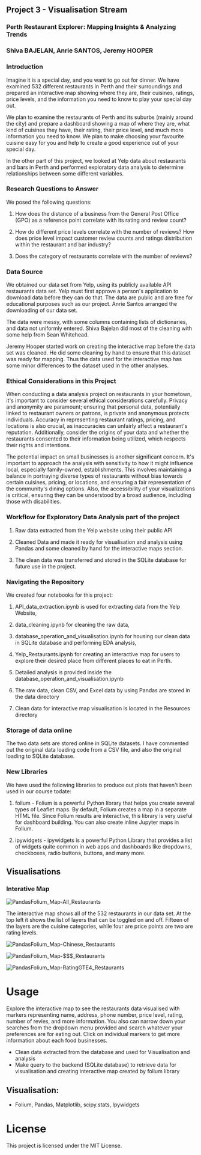 ## Project 3 - Visualisation Stream 

### Perth Restaurant Explorer: Mapping Insights & Analyzing Trends

### Shiva BAJELAN, Anrie SANTOS, Jeremy HOOPER

### Introduction

Imagine it is a special day, and you want to go out for dinner. We have examined 532 different restaurants in Perth and their surroundings and prepared an interactive map showing where they are, their cuisines, ratings, price levels, and the information you need to know to play your special day out.

We plan to examine the restaurants of Perth and its suburbs (mainly around the city) and prepare a dashboard showing a map of where they are, what kind of cuisines they have, their rating, their price level, and much more information you need to know. We plan to make choosing your favourite cuisine easy for you and help to create a good experience out of your special day. 

In the other part of this project, we looked at Yelp data about restaurants and bars in Perth and performed exploratory data analysis to determine relationships between some different variables.

### Research Questions to Answer

We posed the following questions:

 1. How does the distance of a business from the General Post Office (GPO) as a reference point correlate with its rating and review count?
    
 2. How do different price levels correlate with the number of reviews? How does price level impact customer review counts and ratings distribution within the restaurant and bar industry?
    
 3. Does the category of restaurants correlate with the number of reviews?
   
### Data Source

We obtained our data set from Yelp, using its publicly available API restaurants data set. Yelp must first approve a person's application to download data before they can do that. The data are public and are free for educational purposes such as our project. Anrie Santos arranged the downloading of our data set.

The data were messy, with some columns containing lists of dictionaries, and data not uniformly entered. Shiva Bajelan did most of the cleaning with some help from Sean Whitehead.

Jeremy Hooper started work on creating the interactive map before the data set was cleaned. He did some cleaning by hand to ensure that this dataset was ready for mapping. Thus the data used for the interactive map has some minor differences to the dataset used in the other analyses.

### Ethical Considerations in this Project

When conducting a data analysis project on restaurants in your hometown, it's important to consider several ethical considerations carefully. Privacy and anonymity are paramount; ensuring that personal data, potentially linked to restaurant owners or patrons, is private and anonymous protects individuals. Accuracy in representing restaurant ratings, pricing, and locations is also crucial, as inaccuracies can unfairly affect a restaurant's reputation. Additionally, consider the origins of your data and whether the restaurants consented to their information being utilized, which respects their rights and intentions.

The potential impact on small businesses is another significant concern. It's important to approach the analysis with sensitivity to how it might influence local, especially family-owned, establishments. This involves maintaining a balance in portraying diverse types of restaurants without bias towards certain cuisines, pricing, or locations, and ensuring a fair representation of the community's dining options. Also, the accessibility of your visualizations is critical, ensuring they can be understood by a broad audience, including those with disabilities.

### Workflow for Exploratory Data Analysis part of the project

1. Raw data extracted from the Yelp website using their public API

2. Cleaned Data and made it ready for visualisation and analysis using Pandas and some cleaned by hand for the interactive maps section.

3. The clean data was transferred and stored in the SQLite database for future use in the project.

### Navigating the Repository

We created four notebooks for this project:

  1. API_data_extraction.ipynb is used for extracting data from the Yelp Website,
 
  2. data_cleaning.ipynb for cleaning the raw data,
      
  3. database_operation_and_visualisation.ipynb for housing our clean data in SQLite database and performing EDA analysis,
     
  4. Yelp_Restaurants.ipynb for creating an interactive map for users to explore their desired place from different places to eat in Perth.
   
  5. Detailed analysis is provided inside the database_operation_and_visualisation.ipynb
   
  6. The raw data, clean CSV, and Excel data by using Pandas are stored in the data directory

  7. Clean data for interactive map visualisation is located in the Resources directory

### Storage of data online
The two data sets are stored online in SQLite datasets. I have commented out the original data loading code from a CSV file, and also the original loading to SQLite database.

### New Libraries
We have used the following libraries to produce out plots that haven't been used in our course todate: 

 1.  folium - Folium is a powerful Python library that helps you create several types of Leaflet maps. By default, Folium creates a map in a separate HTML file. Since Folium results are interactive, this library is very useful for dashboard building. You can also create inline Jupyter maps in Folium.
  
 2.  ipywidgets - ipywidgets is a powerful Python Library that provides a list of widgets quite common in web apps and dashboards like dropdowns, checkboxes, radio buttons, buttons, and many more.

## Visualisations

### Interative Map


![PandasFolium_Map-All_Restaurants](https://github.com/Shivabajelan/Yelp_Data_Insights_Dashboard/assets/144417761/89578a4f-847b-42b0-ad8e-6770588220fa)

The interactive map shows all of the 532 restaurants in our data set. At the top left it shows the list of layers that can be toggled on and off. Fifteen of the layers are the cuisine categories, while four are price points are two are rating levels.

![PandasFolium_Map-Chinese_Restaurants](https://github.com/Shivabajelan/Yelp_Data_Insights_Dashboard/assets/144417761/42720219-f506-4ade-bc8d-ca309efe1ee4)


![PandasFolium_Map-$$$_Restaurants](https://github.com/Shivabajelan/Yelp_Data_Insights_Dashboard/assets/144417761/792957d4-85ee-476c-be4a-df621bd98de1)



![PandasFolium_Map-RatingGTE4_Restaurants](https://github.com/Shivabajelan/Yelp_Data_Insights_Dashboard/assets/144417761/a406c72a-0646-48b6-a176-0e59122ccd61)













# Usage
Explore the interactive map to see the restaurants data visualised with markers representing name, address, phone number, price level, rating, number of revies, and more information. You also can narrow down your searches from the dropdown menu provided and search whatever your preferences are for eating out. Click on individual markers to get more information about each food businesses.

   




* Clean data extracted from the database and used for Visualisation and analysis 
* Make query to the backend (SQLite database) to retrieve data for visualisation and creating interactive map created by folium library





## Visualisation:
* Folium, Pandas, Matplotlib, scipy.stats, Ipywidgets
  




# License 
This project is licensed under the MIT License.
